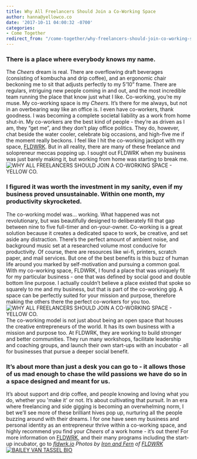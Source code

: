 ```yaml
---
title: Why All Freelancers Should Join a Co-Working Space
author: hanna@yellowco.co
date: '2017-10-11 04:00:32 -0700'
categories:
- Come Together
redirect_from: "/come-together/why-freelancers-should-join-co-working-space/"
---
```


### There is a place where everybody knows my name.

The _Cheers_ dream is real. There are overflowing draft beverages (consisting of kombucha and drip coffee), and an ergonomic chair beckoning me to sit that adjusts perfectly to my 5’10” frame. There are regulars, intriguing new people coming in and out, and the most incredible team running the place that know just what I like. Co-working, you’re my muse. My co-working space is my _Cheers_. It’s there for me always, but not in an overbearing way like an office is. I even have co-workers, thank goodness. I was becoming a complete societal liability as a work from home shut-in. My co-workers are the best kind of people - they’re as driven as I am, they “get me”, and they don’t play office politics. They do, however, chat beside the water cooler, celebrate big occasions, and high-five me if the moment really beckons. I feel like I hit the co-working jackpot with my space, [FLDWRK](https://fldwrk.io/). But in all reality, there are many of these freelance and solopreneur meccas popping up. I sought out FLDWRK when my business was just barely making it, but working from home was starting to break me. ![WHY ALL FREELANCERS SHOULD JOIN A CO-WORKING SPACE - YELLOW CO.](https://s3.amazonaws.com/yellow-files/blog/2017/10/FLDWRK-Coworking-photo-options-for-Yellow-blog-5.jpg)

### I figured it was worth the investment in my sanity, even if my business proved unsustainable. Within one month, my productivity skyrocketed.

The co-working model was… working. What happened was not revolutionary, but was beautifully designed to deliberately fill that gap between nine to five full-timer and on-your-owner. Co-working is a great solution because it creates a dedicated space to work, be creative, and set aside any distraction. There’s the perfect amount of ambient noise, and background music set at a researched volume most conducive for productivity. Of course, there are resources like wi-fi, printers, scratch paper, and mail services. But one of the best benefits is this buzz of human life around you marked by self-motivation and pursuing a common goal. With my co-working space, FLDWRK, I found a place that was uniquely fit for my particular business - one that was defined by social good and double bottom line purpose. I actually couldn’t believe a place existed that spoke so squarely to me and my business, but that is part of the co-working gig. A space can be perfectly suited for your mission and purpose, therefore making the others there the perfect co-workers for you too. ![WHY ALL FREELANCERS SHOULD JOIN A CO-WORKING SPACE - YELLOW CO.](https://s3.amazonaws.com/yellow-files/blog/2017/10/FLDWRK-Coworking-photo-options-for-Yellow-blog-8.jpg) The co-working model is not just about being an open space that houses the creative entrepreneurs of the world. It has its own business with a mission and purpose too. At FLDWRK, they are working to build stronger and better communities. They run many workshops, facilitate leadership and coaching groups, and launch their own start-ups with an incubator - all for businesses that pursue a deeper social benefit.

### It’s about more than just a desk you can go to - it allows those of us mad enough to chase the wild passions we have do so in a space designed and meant for us.

It’s about support and drip coffee, and people knowing and loving what you do, whether you 'make it' or not. It’s about cultivating that pursuit. In an era where freelancing and side gigging is becoming an overwhelming norm, I bet we’ll see more of these brilliant hives pop up, nurturing all the people buzzing around with their dreams. I for one have seen my business and personal identity as an entrepreneur thrive within a co-working space, and highly recommend you find your _Cheers_ of a work home - it’s out there! For more information on [FLDWRK](https://fldwrk.io/), and their many programs including the start-up incubator, go to [_fldwrk.io_](https://fldwrk.io/) _Photos by [Iron and Fern](http://ironandfern.com/) of [FLDWRK](https://fldwrk.io/)_ [![BAILEY VAN TASSEL BIO](https://s3.amazonaws.com/yellow-files/blog/2017/04/BAILEY-VAN-TASSEL-BIO-new.jpg)](http://www.abelimpact.com/about/)
